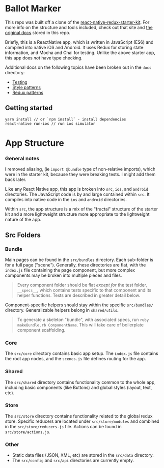 # Ballot Marker

This repo was built off a clone of the [react-native-redux-starter-kit](https://github.com/LeoLeBras/react-native-redux-starter-kit). For more info on the structure and tools included, check out that site and [the original docs](docs/original.md) stored in this repo.

Briefly, this is a ReactNative app, which is written in JavaScript (ES6) and compiled into native iOS and Android. It uses Redux for storing state information, and Mocha and Chai for testing. Unlike the above starter app, this app does *not* have type checking.

Additional docs on the following topics have been broken out in the `docs` directory:

- [Testing](docs/testing.md)
- [Style patterns](docs/styling.md)
- [Redux patterns](docs/redux.md)

## Getting started

```
yarn install // or `npm install` - install dependencies
react-native run-ios // run ios simulator
```

# App Structure

### General notes

I removed aliasing, (ie `import @bundle` type of non-relative imports), which were in the starter kit, because they were breaking tests. I might add them back later.

Like any React Native app, this app is broken into `src`, `ios`, and `android` directories. The JavaScript code is by and large contained within `src`. It compiles into native code in the `ios` and `android` directories.

Within `src`, the app structure is a mix of the "fractal" structure of the starter kit and a more lightweight structure more appropriate to the lightweight nature of the app.

## Src Folders

### Bundle

Main pages can be found in the `src/bundles` directory. Each sub-folder is for a full page ("scene"). Generally, these directories are flat, with the `index.js` file containing the page component, but more complex components may be broken into multiple pieces and files.

> Every component folder should be flat *except for* the test folder, `__specs__`, which contains tests specific to that component and its helper functions. Tests are described in greater detail below.

Component-specific helpers should stay within the specific `src/bundles/` directory. Generalizable helpers belong in `shared/utils`.

> To generate a skeleton "bundle", with associated specs, run `ruby makeBundle.rb ComponentName`. This will take care of boilerplate component scaffolding.

### Core

The `src/core` directory contains basic app setup. The `index.js` file contains the root app nodes, and the `scenes.js` file defines routing for the app.

### Shared

The `src/shared` directory contains functionality common to the whole app, including basic components (like Buttons) and global styles (layout, text, etc).

### Store

The `src/store` directory contains functionality related to the global redux store. Specific reducers are located under `src/store/modules` and combined in the `src/store/reducers.js` file. Actions can be found in `src/store/actions.js`.

### Other

- Static data files (JSON, XML, etc) are stored in the `src/data` directory.
- The `src/config` and `src/api` directories are currently empty.